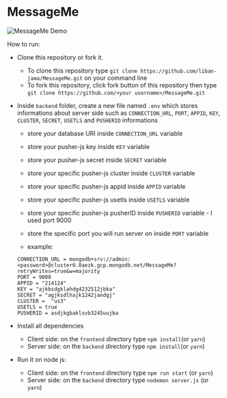 # MessageMe
![MessageMe Demo](https://i.ibb.co/6wfW5zZ/demo.png)

How to run:

- Clone this repository or fork it.
  - To clone this repository type `git clone https://github.com/liban-jama/MessageMe.git` on your command line
  - To fork this repository, click fork button of this repository then type `git clone https://github.com/<your username>/MessageMe.git`
  
- Inside `backend` folder, create a new file named `.env` which stores informations about server side such as `CONNECTION_URL`, `PORT`, `APPID`, `KEY`, `CLUSTER`, `SECRET`, `USETLS` and `PUSHERID` informations
  
  - store your database URI inside `CONNECTION_URL` variable
  - store your pusher-js key inside `KEY` variable
  - store your pusher-js secret inside `SECRET` variable
  - store your specific pusher-js cluster inside `CLUSTER` variable
  - store your specific pusher-js appid inside `APPID` variable
  - store your specific pusher-js usetls inside `USETLS` variable
  - store your specific pusher-js pusherID inside `PUSHERID` variable - I used port 9000
  - store the specific port you will run server on inside `PORT` variable
  
  - example:
  ```
  CONNECTION_URL = mongodb+srv://admin:<password>@cluster0.8aezk.gcp.mongodb.net/MessageMe?retryWrites=true&w=majority
  PORT = 9000
  APPID = "214124"
  KEY = "ajkbsdgklahdg4232512jbka"
  SECRET = "agjksdlhajk1242jandgj"
  CLUSTER =  "us3"
  USETLS = true
  PUSHERID = asdjkgbaklsvb3245uujba
  ```

- Install all dependencies

  - Client side: on the `frontend` directory type `npm install`(or `yarn`)
  - Server side: on the `backend` directory type `npm install`(or `yarn`)

- Run it on node js:
  - Client side: on the `frontend` directory type `npm run start` (or `yarn`)
  - Server side: on the `backend` directory type `nodemon server.js` (or `yarn`)
